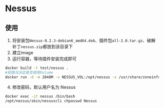 # Nessus

## 使用

1. 将安装包`Nessus-8.2.3-debian6_amd64.deb`、插件包`all-2.0.tar.gz`、破解补丁`nessus.zip`都放到该目录下
1. 建立image
2. 运行容器，等待插件安装完成即可

```bash
docker build -t test/nessus .
#视情况决定是否使用Volume
docker run -d -m 2048M -v NESSUS_VOL:/opt/nessus -v /usr/share/zoneinfo:/usr/share/zoneinfo:ro -p 8834:8834 --name nessus test/nessus
```

4. 修改密码，默认用户名为 Nessus

```bash
docker exec -it nessus /bin/bash
/opt/nessus/sbin/nessuscli chpasswd Nessus
```

